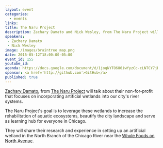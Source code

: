 ```yaml
---
layout: event
categories: 
  - events
links:
title: The Naru Project
description: Zachary Damato and Nick Wesley, from The Naru Project will talk about their non-for-profit that focuses on incorporating artificial wetlands into our city’s river systems.
speakers:
 - Zachary Damato
 - Nick Wesley
image: /images/braintree_map.png
date: 2015-05-12T18:00:00-05:00
event_id: 155
youtube_id: 
agenda: https://docs.google.com/document/d/1joqNYTO6O0iwYyzCc-cLNTCY7jBFPgZ7PNZ9WnQLMZY/edit#
sponsor: <a href='http://github.com'>GitHub</a>
published: true
---
```


[Zachary Damato](https://www.linkedin.com/pub/zachary-damato/7/7a0/680), from [The Naru Project](http://thenaruproject.org/) will talk about their non-for-profit that focuses on incorporating artificial wetlands into our city's river systems.

The Naru Project's goal is to leverage these wetlands to increase the rehabilitation of aquatic ecosystems, beautify the city landscape and serve as learning hub for everyone in Chicago. 

They will share their research and experience in setting up an artificial wetland in the North Branch of the Chicago River near the [Whole Foods on North Avenue](https://www.google.com/maps/place/Whole+Foods+Market/@41.908693,-87.652927,17z/data=!3m1!4b1!4m2!3m1!1s0x0:0xacf65fe73a7584c2!6m1!1e1).